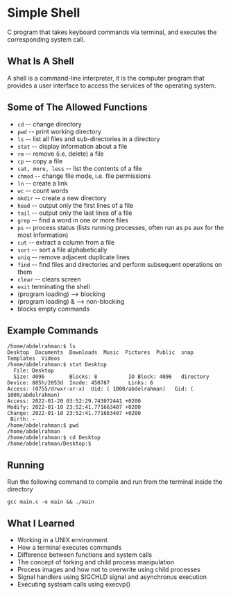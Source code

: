 # Simple Shell
C program that takes keyboard commands via terminal, and executes the corresponding system call.

## What Is A Shell
A shell is a command-line interpreter, it is the computer program that provides a user interface to access the services of the operating system.

## Some of The Allowed Functions
- ```cd``` -- change directory
- ```pwd``` -- print working directory
- ```ls``` -- list all files and sub-directories in a directory
- ```stat``` -- display information about a file
- ```rm``` -- remove (i.e. delete) a file
- ```cp``` -- copy a file
- ```cat, more, less``` -- list the contents of a file
- ```chmod``` -- change file mode, i.e. file permissions
- ```ln``` -- create a link
- ```wc``` -- count words
- ```mkdir``` -- create a new directory
- ```head``` -- output only the first lines of a file
- ```tail``` -- output only the last lines of a file
- ```grep``` -- find a word in one or more files
- ```ps``` -- process status (lists running processes, often run as ps aux for the most information)
- ```cut``` -- extract a column from a file
- ```sort``` -- sort a file alphabetically
- ```uniq``` -- remove adjacent duplicate lines
- ```find``` -- find files and directories and perform subsequent operations on them
- ```clear``` -- clears screen
- ```exit``` terminating the shell
- (program loading) --> blocking 
- (program loading) & --> non-blocking
- blocks empty commands

## Example Commands

```
/home/abdelrahman:$ ls
Desktop  Documents  Downloads  Music  Pictures	Public	snap  Templates  Videos
/home/abdelrahman:$ stat Desktop
  File: Desktop
  Size: 4096      	Blocks: 8          IO Block: 4096   directory
Device: 805h/2053d	Inode: 450787      Links: 6
Access: (0755/drwxr-xr-x)  Uid: ( 1000/abdelrahman)   Gid: ( 1000/abdelrahman)
Access: 2022-01-20 03:52:29.743072441 +0200
Modify: 2022-01-10 23:52:41.771663407 +0200
Change: 2022-01-10 23:52:41.771663407 +0200
 Birth: -
/home/abdelrahman:$ pwd
/home/abdelrahman
/home/abdelrahman:$ cd Desktop
/home/abdelrahman/Desktop:$ 
```

## Running
Run the following command to compile and run from the terminal inside the directory
```
gcc main.c -o main && ./main
```

## What I Learned
- Working in a UNIX environment 
- How a terminal executes commands
- Difference between functions and system calls
- The concept of forking and child process manipulation
- Process images and how not to overwrite using child processes
- Signal handlers using SIGCHLD signal and asynchronus execution
- Executing systeam calls using execvp()
